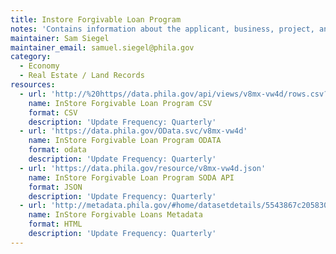 ```yaml
---
title: Instore Forgivable Loan Program
notes: 'Contains information about the applicant, business, project, and costs. Used for tracking completed projects; including tracking amounts paid.'
maintainer: Sam Siegel
maintainer_email: samuel.siegel@phila.gov
category:
  - Economy
  - Real Estate / Land Records
resources:
  - url: 'http://%20https//data.phila.gov/api/views/v8mx-vw4d/rows.csv?accessType=DOWNLOAD'
    name: InStore Forgivable Loan Program CSV
    format: CSV
    description: 'Update Frequency: Quarterly'
  - url: 'https://data.phila.gov/OData.svc/v8mx-vw4d'
    name: InStore Forgivable Loan Program ODATA
    format: odata
    description: 'Update Frequency: Quarterly'
  - url: 'https://data.phila.gov/resource/v8mx-vw4d.json'
    name: InStore Forgivable Loan Program SODA API
    format: JSON
    description: 'Update Frequency: Quarterly'
  - url: 'http://metadata.phila.gov/#home/datasetdetails/5543867c20583086178c4f5c/representationdetails/567aef39b7ea7ea14f85bd02/'
    name: InStore Forgivable Loans Metadata
    format: HTML
    description: 'Update Frequency: Quarterly'
---
```

